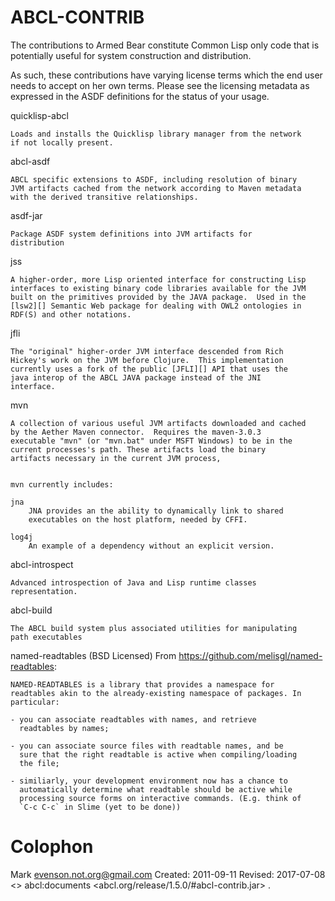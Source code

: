 ABCL-CONTRIB
============

The contributions to Armed Bear constitute Common Lisp only code that
is potentially useful for system construction and distribution.

As such, these contributions have varying license terms which the end
user needs to accept on her own terms.  Please see the licensing
metadata as expressed in the ASDF definitions for the status of your
usage.

quicklisp-abcl

    Loads and installs the Quicklisp library manager from the network
    if not locally present.

abcl-asdf 

    ABCL specific extensions to ASDF, including resolution of binary
    JVM artifacts cached from the network according to Maven metadata
    with the derived transitive relationships.
    

asdf-jar

    Package ASDF system definitions into JVM artifacts for
    distribution

jss
    
    A higher-order, more Lisp oriented interface for constructing Lisp
    interfaces to existing binary code libraries available for the JVM
    built on the primitives provided by the JAVA package.  Used in the
    [lsw2][] Semantic Web package for dealing with OWL2 ontologies in
    RDF(S) and other notations.
    
[lsw2]: http://code.google.com/p/lsw2/
    
jfli

    The "original" higher-order JVM interface descended from Rich
    Hickey's work on the JVM before Clojure.  This implementation
    currently uses a fork of the public [JFLI][] API that uses the
    java interop of the ABCL JAVA package instead of the JNI
    interface.
    
[jfli]: http://sourceforge.net/projects/jfli/
   
mvn

    A collection of various useful JVM artifacts downloaded and cached
    by the Aether Maven connector.  Requires the maven-3.0.3
    executable "mvn" (or "mvn.bat" under MSFT Windows) to be in the
    current processes's path. These artifacts load the binary
    artifacts necessary in the current JVM process, 

    
    mvn currently includes:
    
    jna
        JNA provides an the ability to dynamically link to shared
        executables on the host platform, needed by CFFI.

    log4j
        An example of a dependency without an explicit version.

abcl-introspect

    Advanced introspection of Java and Lisp runtime classes
    representation.

abcl-build

    The ABCL build system plus associated utilities for manipulating
    path executables

named-readtables
    (BSD Licensed)
    From <https://github.com/melisgl/named-readtables>:

    NAMED-READTABLES is a library that provides a namespace for
    readtables akin to the already-existing namespace of packages. In
    particular:

    - you can associate readtables with names, and retrieve
      readtables by names;

    - you can associate source files with readtable names, and be
      sure that the right readtable is active when compiling/loading
      the file;

    - similiarly, your development environment now has a chance to
      automatically determine what readtable should be active while
      processing source forms on interactive commands. (E.g. think of
      `C-c C-c` in Slime (yet to be done))


# Colophon

Mark <evenson.not.org@gmail.com>
Created:  2011-09-11
Revised:  2017-07-08
<> abcl:documents <abcl.org/release/1.5.0/#abcl-contrib.jar> .



